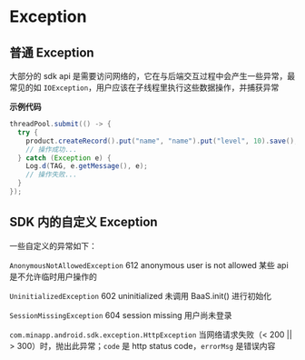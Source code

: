 <!-- ex_nonav -->
# Exception

## 普通 Exception

大部分的 sdk api 是需要访问网络的，它在与后端交互过程中会产生一些异常，最常见的如 `IOException`，用户应该在子线程里执行这些数据操作，并捕获异常


**示例代码**
```java
threadPool.submit(() -> {
  try {
    product.createRecord().put("name", "name").put("level", 10).save();
    // 操作成功...
  } catch (Exception e) {
    Log.d(TAG, e.getMessage(), e);
    // 操作失败...
  }
});
```


## SDK 内的自定义 Exception

一些自定义的异常如下：

`AnonymousNotAllowedException`  612 anonymous user is not allowed 某些 api 是不允许临时用户操作的

`UninitializedException`        602 uninitialized  未调用 BaaS.init() 进行初始化

`SessionMissingException`       604 session missing  用户尚未登录

`com.minapp.android.sdk.exception.HttpException`  当网络请求失败（< 200 || > 300）时，抛出此异常；`code` 是 http status code，`errorMsg` 是错误内容